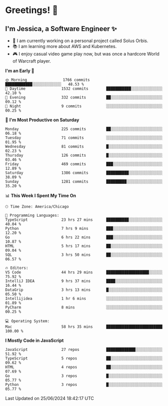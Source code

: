 # Greetings! 🧠

## I'm Jessica, a Software Engineer :sparkles:

- 🌟 I am currently working on a personal project called Solus Orbis.
- 📚 I am learning more about AWS and Kubernetes.
- 🎮 I enjoy casual video game play now, but was once a hardcore World of Warcraft player.

<!--START_SECTION:waka-->
**I'm an Early 🐤** 

```text
🌞 Morning                1766 commits        ████████████░░░░░░░░░░░░░   48.53 % 
🌆 Daytime                1532 commits        ███████████░░░░░░░░░░░░░░   42.10 % 
🌃 Evening                332 commits         ██░░░░░░░░░░░░░░░░░░░░░░░   09.12 % 
🌙 Night                  9 commits           ░░░░░░░░░░░░░░░░░░░░░░░░░   00.25 % 
```
📅 **I'm Most Productive on Saturday** 

```text
Monday                   225 commits         ██░░░░░░░░░░░░░░░░░░░░░░░   06.18 % 
Tuesday                  71 commits          ░░░░░░░░░░░░░░░░░░░░░░░░░   01.95 % 
Wednesday                81 commits          █░░░░░░░░░░░░░░░░░░░░░░░░   02.23 % 
Thursday                 126 commits         █░░░░░░░░░░░░░░░░░░░░░░░░   03.46 % 
Friday                   469 commits         ███░░░░░░░░░░░░░░░░░░░░░░   12.89 % 
Saturday                 1386 commits        ██████████░░░░░░░░░░░░░░░   38.09 % 
Sunday                   1281 commits        █████████░░░░░░░░░░░░░░░░   35.20 % 
```


📊 **This Week I Spent My Time On** 

```text
🕑︎ Time Zone: America/Chicago

💬 Programming Languages: 
TypeScript               23 hrs 27 mins      ██████████░░░░░░░░░░░░░░░   40.04 % 
Python                   7 hrs 9 mins        ███░░░░░░░░░░░░░░░░░░░░░░   12.20 % 
Go                       6 hrs 22 mins       ███░░░░░░░░░░░░░░░░░░░░░░   10.87 % 
HTML                     5 hrs 17 mins       ██░░░░░░░░░░░░░░░░░░░░░░░   09.04 % 
SQL                      3 hrs 50 mins       ██░░░░░░░░░░░░░░░░░░░░░░░   06.57 % 

🔥 Editors: 
VS Code                  44 hrs 29 mins      ███████████████████░░░░░░   75.92 % 
IntelliJ IDEA            9 hrs 37 mins       ████░░░░░░░░░░░░░░░░░░░░░   16.44 % 
DataGrip                 3 hrs 13 mins       █░░░░░░░░░░░░░░░░░░░░░░░░   05.50 % 
Intellijidea             1 hr 6 mins         ░░░░░░░░░░░░░░░░░░░░░░░░░   01.89 % 
PyCharm                  8 mins              ░░░░░░░░░░░░░░░░░░░░░░░░░   00.25 % 

💻 Operating System: 
Mac                      58 hrs 35 mins      █████████████████████████   100.00 % 
```

**I Mostly Code in JavaScript** 

```text
JavaScript               27 repos            █████████████░░░░░░░░░░░░   51.92 % 
TypeScript               5 repos             ██░░░░░░░░░░░░░░░░░░░░░░░   09.62 % 
HTML                     4 repos             ██░░░░░░░░░░░░░░░░░░░░░░░   07.69 % 
Go                       3 repos             █░░░░░░░░░░░░░░░░░░░░░░░░   05.77 % 
Python                   3 repos             █░░░░░░░░░░░░░░░░░░░░░░░░   05.77 % 
```




 Last Updated on 25/06/2024 18:42:17 UTC
<!--END_SECTION:waka-->

<!--
**jessikuh/jessikuh** is a ✨ _special_ ✨ repository because its `README.md` (this file) appears on your GitHub profile.

Here are some ideas to get you started:

- 🔭 I’m currently working on ...
- 🌱 I’m currently learning ...
- 👯 I’m looking to collaborate on ...
- 🤔 I’m looking for help with ...
- 💬 Ask me about ...
- 📫 How to reach me: ...
- 😄 Pronouns: ...
- ⚡ Fun fact: ...
-->
